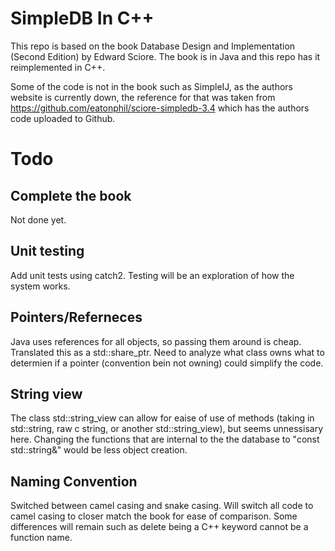 # SimpleDB In C++

This repo is based on the book Database Design and Implementation (Second Edition) by Edward Sciore. The book is in Java and this repo has it reimplemented in C++.

Some of the code is not in the book such as SimpleIJ, as the authors website is currently down, the reference for that was taken from https://github.com/eatonphil/sciore-simpledb-3.4 which has the authors
code uploaded to Github.

# Todo

## Complete the book

Not done yet.

## Unit testing

Add unit tests using catch2. Testing will be an exploration of how the system works.

## Pointers/Referneces

Java uses references for all objects, so passing them around is cheap. Translated this as a std::share_ptr. Need to analyze what class owns what to determien if a pointer (convention bein not owning) could simplify the code.

## String view

The class std::string_view can allow for eaise of use of methods (taking in std::string, raw c string, or another std::string_view), but seems unnessisary here. Changing the functions that are internal to the the database to
"const std::string&" would be less object creation.

## Naming Convention

Switched between camel casing and snake casing. Will switch all code to camel casing to closer match the book for ease of comparison. Some differences will remain such as delete being a C++ keyword cannot be a function name.